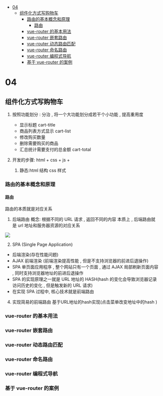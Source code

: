 - [04](#04)
  - [组件化方式写购物车](#组件化方式写购物车)
    - [路由的基本概念和原理](#路由的基本概念和原理)
      - [路由](#路由)
    - [vue-router 的基本用法](#vue-router-的基本用法)
    - [vue-router 嵌套路由](#vue-router-嵌套路由)
    - [vue-router 动态路由匹配](#vue-router-动态路由匹配)
    - [vue-router 命名路由](#vue-router-命名路由)
    - [vue-router 编程式导航](#vue-router-编程式导航)
    - [基于 vue-router 的案例](#基于-vue-router-的案例)

# 04

## 组件化方式写购物车

1. 按照功能划分 : 分治 , 将一个大功能划分成若干个小功能 , 提高重用度

    - 显示标题 cart-title
    - 商品列表方式显示 cart-list
    - 修改购买数量
    - 删除需要购买的商品
    - 汇总统计需要支付的总金额 cart-total

2. 开发的步骤: html + css + js +
    1. 静态:html 结构 css 样式

### 路由的基本概念和原理

#### 路由

路由的本质就是对应关系

1. 后端路由
   概念: 根据不同的 URL 请求 , 返回不同的内容
   本质上 , 后端路由就是 url 地址和服务器资源的对应关系

![](后端路由)

2. SPA (Single Page Application)

-   后端渲染(存在性能问题)
-   AJAX 前端渲染 (前端渲染提高性能 , 但是不支持浏览器的前进后退操作)
-   SPA 单页面应用程序 , 整个网站只有一个页面 , 通过 AJAX 局部刷新页面内容 , 同时支持浏览器地址的前进后退操作
-   SPA 的实现原理之一就是 URL 地址的 HASH(hash 的变化会导致浏览器记录访问历史的变化 , 但是触发新的 URL 请求)
-   在实现 SPA 过程中, 核心技术就是前端路由


4. 实现简易的前端路由
基于URL地址的hash实现(点击菜单改变地址中的hash )

### vue-router 的基本用法

### vue-router 嵌套路由

### vue-router 动态路由匹配

### vue-router 命名路由

### vue-router 编程式导航

### 基于 vue-router 的案例
